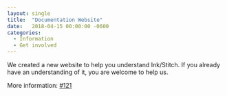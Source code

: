 ```yaml
---
layout: single
title:  "Documentation Website"
date:   2018-04-15 00:00:00 -0600
categories: 
  - Information
  - Get involved
---
```


We created a new website to help you understand Ink/Stitch.
If you already have an understanding of it, you are welcome to help us.

More information: [#121](https://github.com/lexelby/inkstitch/issues/121)

